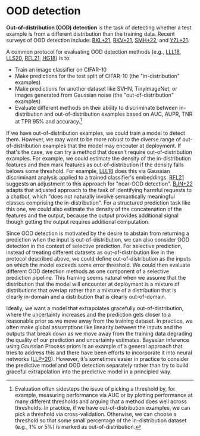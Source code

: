 # OOD detection

**Out-of-distribution (OOD) detection** is the task of detecting whether a test example is from a different distribution than the training data. Recent surveys of OOD detection include: [BKL+21](https://arxiv.org/pdf/2003.06979.pdf), [RKV+21](https://arxiv.org/pdf/2009.11732.pdf), [SMH+22](https://arxiv.org/pdf/2110.14051.pdf), and [YZL+21](https://arxiv.org/abs/2110.11334).

A common protocol for evaluating OOD detection methods (e.g., [LLL18](https://arxiv.org/pdf/1807.03888.pdf), [LLS20](https://arxiv.org/pdf/1706.02690.pdf), [RFL21](https://arxiv.org/pdf/2106.09022.pdf), [HG18](https://arxiv.org/pdf/1610.02136.pdf)) is to:
* Train an image classifier on CIFAR-10
* Make predictions for the test split of CIFAR-10 (the "in-distribution" examples)
* Make predictions for another dataset like SVHN, TinyImageNet, or images generated from Gaussian noise (the "out-of-distribution" examples)
* Evaluate different methods on their ability to discriminate between in-distribution and out-of-distribution examples based on AUC, AUPR, TNR at TPR 95% and accuracy.[^1]

If we have out-of-distribution examples, we could train a model to detect them. However, we may want to be more robust to the diverse range of out-of-distribution examples that the model may encouter at deployment. If that's the case, we can try a method that doesn't require out-of-distribution examples. For example, we could estimate the density of the in-distribution features and then mark features as out-of-distribution if the density falls belows some threshold. For example, [LLL18](https://arxiv.org/abs/1807.03888) does this via Gaussian discriminant analysis applied to a trained classifier's embeddings. [RFL21](https://arxiv.org/pdf/2106.09022.pdf) suggests an adjustment to this approach for "near-OOD detection". [BJN+22](https://arxiv.org/pdf/2204.05862.pdf) adapts that adjusted approach to the task of identifying harmful requests to a chatbot, which "does not naturally involve semantically meaningful classes comprising the in-distribution". For a structured prediction task like this one, we could also estimate the density of the concatenation of the features and the output, because the output provides additional signal though getting the output requires additional computation.

Since OOD detection is motivated by the desire to abstain from returning a prediction when the input is out-of-distribution, we can also consider OOD detection in the context of selective prediction. For selective prediction, instead of treating different datasets as out-of-distribution like in the protocol described above, we could define out-of-distribution as the inputs on which the model exceeds some error threshold. We could then evaluate different OOD detection methods as one component of a selective prediction pipeline. This framing seems natural when we assume that the distribution that the model will encounter at deployment is a mixture of distributions that overlap rather than a mixture of a distribution that is clearly in-domain and a distribution that is clearly out-of-domain.

Ideally, we want a model that extrapolates gracefully out-of-distribution, where the uncertainty increases and the prediction gets closer to a reasonable prior as we move away from the training dataset. In practice, we often make global assumptions like linearity between the inputs and the outputs that break down as we move away from the training data degrading the quality of our prediction and uncertainty estimates. Bayesian inference using Gaussian Process priors is an example of a general approach that tries to address this and there have been efforts to incorporate it into neural networks ([LLP+20](https://arxiv.org/abs/2006.10108)). However, it's sometimes easier in practice to consider the predictive model and OOD detection separately rather than try to build graceful extrapolation into the predictive model in a principled way.

[^1]: Evaluation often sidesteps the issue of picking a threshold by, for example, measuring performance via AUC or by plotting performance at many different thresholds and arguing that a method does well across thresholds. In practice, if we have out-of-distribution examples, we can pick a threshold via cross-validation. Otherwise, we can choose a threshold so that some small percentage of the in-distribution dataset (e.g., 1% or 5%) is marked as out-of-distribution.
